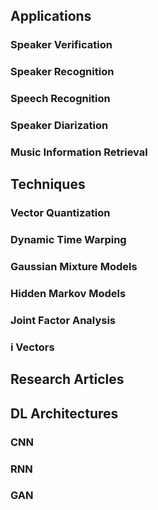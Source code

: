 ## Applications

### Speaker Verification

### Speaker Recognition

### Speech Recognition

### Speaker Diarization

### Music Information Retrieval

## Techniques

### Vector Quantization

### Dynamic Time Warping 

### Gaussian Mixture Models

### Hidden Markov Models

### Joint Factor Analysis

### i Vectors

## Research Articles

## DL Architectures

### CNN

### RNN

### GAN

